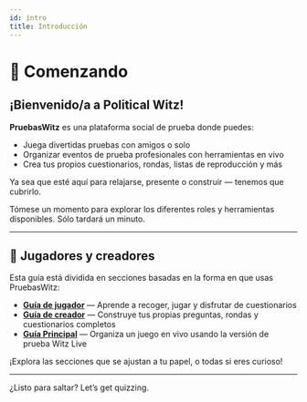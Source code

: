 ```yaml
---
id: intro
title: Introducción
---
```


# 🎉 Comenzando

## ¡Bienvenido/a a Political Witz!

**PruebasWitz** es una plataforma social de prueba donde puedes:

- Juega divertidas pruebas con amigos o solo
- Organizar eventos de prueba profesionales con herramientas en vivo
- Crea tus propios cuestionarios, rondas, listas de reproducción y más

Ya sea que esté aquí para relajarse, presente o construir — tenemos que cubrirlo.

Tómese un momento para explorar los diferentes roles y herramientas disponibles. Sólo tardará un minuto.

---

## 👥 Jugadores y creadores

Esta guía está dividida en secciones basadas en la forma en que usas PruebasWitz:

- [**Guía de jugador**](players/001-playing-quizwitz.md) — Aprende a recoger, jugar y disfrutar de cuestionarios
- [**Guía de creador**](editor/002-for-the-quizmakers.md) — Construye tus propias preguntas, rondas y cuestionarios completos
- [**Guía Principal**](quizmaster/001-introduction.md) — Organiza un juego en vivo usando la versión de prueba Witz Live

¡Explora las secciones que se ajustan a tu papel, o todas si eres curioso!

---

¿Listo para saltar? Let’s get quizzing.
